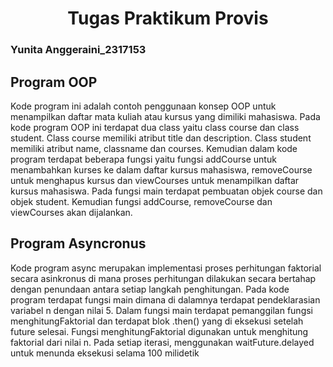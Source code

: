 <h1><center>Tugas Praktikum Provis</center></h1>

<h3>Yunita Anggeraini_2317153</h3>

## Program OOP
<p>Kode program ini adalah contoh penggunaan konsep OOP untuk menampilkan daftar mata kuliah atau kursus yang dimiliki mahasiswa. Pada kode program OOP ini terdapat dua class yaitu class course dan class student. Class course memiliki atribut title dan description. Class student memiliki atribut name, classname dan courses. Kemudian dalam kode program terdapat beberapa fungsi yaitu fungsi addCourse untuk menambahkan kurses ke dalam daftar kursus mahasiswa, removeCourse untuk menghapus kursus dan viewCourses untuk menampilkan daftar kursus mahasiswa. Pada fungsi main terdapat pembuatan objek course dan objek student. Kemudian fungsi addCourse, removeCourse dan viewCourses akan dijalankan. </p>

## Program Asyncronus
<p>Kode program async merupakan implementasi proses perhitungan faktorial secara asinkronus di mana proses perhitungan dilakukan secara bertahap dengan penundaan antara setiap langkah penghitungan. Pada kode program terdapat fungsi main dimana di dalamnya terdapat pendeklarasian variabel n dengan nilai 5. Dalam fungsi main terdapat pemanggilan fungsi menghitungFaktorial dan terdapat blok .then() yang di eksekusi setelah future selesai. Fungsi menghitungFaktorial digunakan untuk menghitung faktorial dari nilai n. Pada setiap iterasi, menggunakan waitFuture.delayed untuk menunda eksekusi selama 100 milidetik</p>